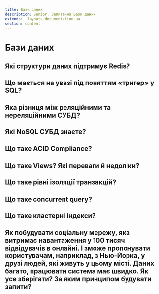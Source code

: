 ```yaml
---
title: Бази даних
description: Senior. Запитання Бази даних
extends: _layouts.documentation.ua
section: content
---
```


# Бази даних

## Які структури даних підтримує Redis?

## Що мається на увазі під поняттям «тригер» у SQL?

## Яка різниця між реляційними та нереляційними СУБД?

## Які NoSQL СУБД знаєте?

## Що таке ACID Compliance?

## Що таке Views? Які переваги й недоліки?

## Що таке рівні ізоляції транзакцій?

## Що таке concurrent query?

## Що таке кластерні індекси?

## Як побудувати соціальну мережу, яка витримає навантаження у 100 тисяч відвідувачів в онлайні. І зможе пропонувати користувачам, наприклад, з Нью-Йорка, у друзі людей, які живуть у цьому місті. Даних багато, працювати система має швидко. Як усе зберігати? За яким принципом будувати запити?